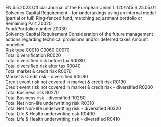 EN  5.5.2023 Official Journal of the European Union L 120/245
 S.25.05.01  
Solvency Capital Requirement - for undertakings using an internal model (partial or full) 
Ring-fenced fund, matching adjustment portfolio or Remaining Part  Z0020  
Fund/Portfolio number  Z0030  
Solvency Capital 
Requirement  Consideration of the future 
management actions regarding 
technical provisions and/or 
deferred taxes  Amount modelled  
Risk type  C0010  C0060  C0070  
Total diversification  R0020  
Total diversified risk before tax  R0030  
Total diversified risk after tax  R0040  
Total market & credit risk  R0070  
Market & Credit risk - diversified  R0080  
Credit event risk not covered in market & credit risk  R0190  
Credit event risk not covered in market & credit risk - diversified  R0200  
Total Business risk  R0270  
Total Business risk - diversified  R0280  
Total Net Non-life underwritting risk  R0310  
Total Net Non-life underwritting risk - diversified  R0320  
Total Life & Health underwriting risk  R0400  
Total Life & Health underwriting risk - diversified  R0410